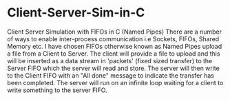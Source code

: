 # Client-Server-Sim-in-C
Client Server Simulation with FIFOs in C (Named Pipes)
There are a number of ways to enable inter-process communication i.e Sockets, FIFOs, Shared Memory etc.
I have chosen FIFOs otherwise known as Named Pipes upload a file from a Client to Server. The client will provide a file to upload and this will be inserted as a data stream in
'packets' (fixed sized transfer) to the Server FIFO which the server will read and store. The server will then write to the Client FIFO with an "All done" message to indicate
the transfer has been completed. The server will run on an infinite loop waiting for a client to write something to the server FIFO.
